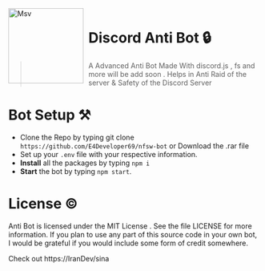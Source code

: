 <img width="150" height="150" align="left" style="float: left; margin: 0 10px 0 0;" alt="Msv" src="https://images-ext-1.discordapp.net/external/jNmXR9FXfJgLbjI5MoegCge2F5I4dC34tzd3_OQzjmQ/%3Fsize%3D1024/https/cdn.discordapp.com/avatars/840119064260640788/bfee53ebeb7a182816a69d82b0c14131.png?width=427&height=427"> 

# Discord Anti Bot 🔒

> A Advanced Anti Bot Made With discord.js , fs and more will be add soon . Helps in Anti Raid of the server & Safety of the Discord Server

# Bot Setup ⚒

- Clone the Repo by typing git clone `https://github.com/E4Developer69/nfsw-bot` or Download the .rar file
- Set up your `.env` file with your respective information.
- **Install** all the packages by typing `npm i`
- **Start** the bot by typing `npm start`.

# License ©

Anti Bot is licensed under the MIT License . See the file LICENSE for more information. If you plan to use any part of this source code in your own bot, I would be grateful if you would include some form of credit somewhere.



Check out https://IranDev/sina
